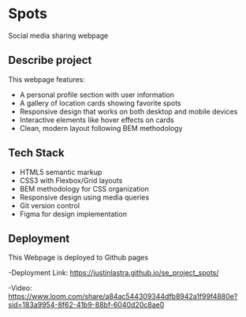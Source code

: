 # Spots

Social media sharing webpage

## Describe project

This webpage features:

- A personal profile section with user information
- A gallery of location cards showing favorite spots
- Responsive design that works on both desktop and mobile devices
- Interactive elements like hover effects on cards
- Clean, modern layout following BEM methodology

## Tech Stack

- HTML5 semantic markup
- CSS3 with Flexbox/Grid layouts
- BEM methodology for CSS organization
- Responsive design using media queries
- Git version control
- Figma for design implementation

## Deployment

This Webpage is deployed to Github pages

-Deployment Link: https://justinlastra.github.io/se_project_spots/

-Video: https://www.loom.com/share/a84ac544309344dfb8942a1f99f4880e?sid=183a9954-8f62-41b9-88bf-6040d20c8ae0
